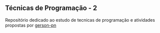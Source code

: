 ## Técnicas de Programação - 2
 
 Repositório dedicado ao estudo de tecnicas de programação e atividades propostas por [gerson-pn](https://github.com/gerson-pn)
